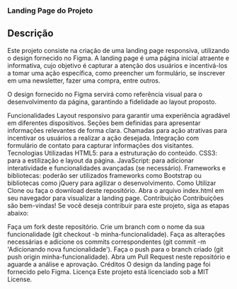 ### Landing Page do Projeto

## Descrição
Este projeto consiste na criação de uma landing page responsiva, utilizando o design fornecido no Figma. A landing page é uma página inicial atraente e informativa, cujo objetivo é capturar a atenção dos usuários e incentivá-los a tomar uma ação específica, como preencher um formulário, se inscrever em uma newsletter, fazer uma compra, entre outros.

O design fornecido no Figma servirá como referência visual para o desenvolvimento da página, garantindo a fidelidade ao layout proposto.

Funcionalidades
Layout responsivo para garantir uma experiência agradável em diferentes dispositivos.
Seções bem definidas para apresentar informações relevantes de forma clara.
Chamadas para ação atrativas para incentivar os usuários a realizar a ação desejada.
Integração com formulário de contato para capturar informações dos visitantes.
Tecnologias Utilizadas
HTML5: para a estruturação do conteúdo.
CSS3: para a estilização e layout da página.
JavaScript: para adicionar interatividade e funcionalidades avançadas (se necessário).
Frameworks e bibliotecas: poderão ser utilizados frameworks como Bootstrap ou bibliotecas como jQuery para agilizar o desenvolvimento.
Como Utilizar
Clone ou faça o download deste repositório.
Abra o arquivo index.html em seu navegador para visualizar a landing page.
Contribuição
Contribuições são bem-vindas! Se você deseja contribuir para este projeto, siga as etapas abaixo:

Faça um fork deste repositório.
Crie um branch com o nome da sua funcionalidade (git checkout -b minha-funcionalidade).
Faça as alterações necessárias e adicione os commits correspondentes (git commit -m 'Adicionando nova funcionalidade').
Faça o push para o branch criado (git push origin minha-funcionalidade).
Abra um Pull Request neste repositório e aguarde a análise e aprovação.
Créditos
O design da landing page foi fornecido pelo Figma.
Licença
Este projeto está licenciado sob a MIT License.
